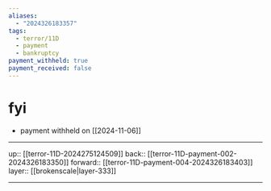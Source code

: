 ```yaml
---
aliases:
  - "2024326183357"
tags:
  - terror/11D
  - payment
  - bankruptcy
payment_withheld: true
payment_received: false
---
```


# fyi

- payment withheld on [[2024-11-06]]

***

up:: [[terror-11D-2024275124509]]
back:: [[terror-11D-payment-002-2024326183350]]
forward:: [[terror-11D-payment-004-2024326183403]]
layer:: [[brokenscale|layer-333]]

***
